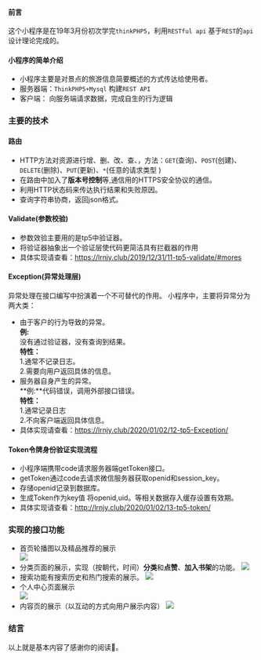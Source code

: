 #### 前言 
这个小程序是在19年3月份初次学完`thinkPHP5`，利用`RESTful api` 基于`REST`的`api`设计理论完成的。
#### 小程序的简单介绍
- 小程序主要是对景点的旅游信息简要概述的方式传达给使用者。
- 服务器端：`ThinkPHP5+Mysql` 构建`REST API`
- 客户端： 向服务端请求数据，完成自生的行为逻辑
### 主要的技术
#### 路由
- HTTP方法对资源进行增、删、改、查、，方法：`GET`(查询)、`POST`(创建)、`DELETE`(删除)、`PUT`(更新)、`*`(任意的请求类型 )  
- 在路由中加入了**版本号控制**等,通信用的HTTPS安全协议的通信。
- 利用HTTP状态码来传达执行结果和失败原因。
- 查询字符串协商，返回json格式。
#### Validate(参数校验)
- 参数效验主要用的是tp5中验证器。
- 将验证器抽象出一个验证层使代码更简洁具有拦截器的作用
- 具体实现请查看：https://lrnjy.club/2019/12/31/11-tp5-validate/#mores
#### Exception(异常处理层)
异常处理在接口编写中扮演着一个不可替代的作用。
小程序中，主要将异常分为两大类：
- 由于客户的行为导致的异常。  
**例:**  
没有通过验证器，没有查询到结果。  
**特性：**  
1.通常不记录日志。    
2.需要向用户返回具体的信息。  
- 服务器自身产生的异常。      
**例:**代码错误，调用外部接口错误。  
**特性：**      
1.通常记录日志  
2.不向客户端返回具体信息。  
- 具体实现请查看：https://lrnjy.club/2020/01/02/12-tp5-Exception/   
#### Token令牌身份验证实现流程
- 小程序端携带code请求服务器端getToken接口。
- getToken通过code去请求微信服务器获取openid和session_key。
- 存储openid记录到数据库。
- 生成Token作为key值 将openid,uid。等相关数据存入缓存设置有效期。
- 具体实现请查看：http://lrnjy.club/2020/01/02/13-tp5-token/
### 实现的接口功能  
- 首页轮播图以及精品推荐的展示  
![](http://xy.lrnjy.club/images/bst-1.png)
- 分类页面的展示，实现（按朝代，时间）**分类**和**点赞**、**加入书架**的功能。
![](http://xy.lrnjy.club/images/bst-2.png)
- 搜索功能有搜索历史和热门搜索的展示。
![](http://xy.lrnjy.club/images/bst-3.png)
- 个人中心页面展示  
![](http://xy.lrnjy.club/images/bst-4.png)
- 内容页的展示（以互动的方式向用户展示内容）
![](http://xy.lrnjy.club/images/bst-5.png)
### 结言
以上就是基本内容了感谢你的阅读🤗。